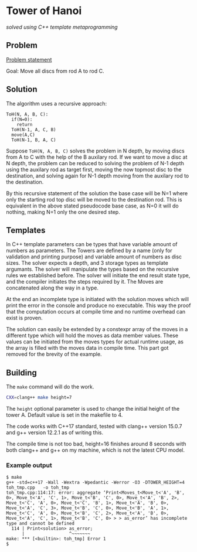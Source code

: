 # Tower of Hanoi
_solved using C++ template metaprogramming_

## Problem

[Problem statement](https://en.wikipedia.org/wiki/Tower_of_Hanoi "Tower of Hanoi on wikipedia")

Goal: Move all discs from rod A to rod C.

## Solution

The algorithm uses a recursive approach:
```
ToH(N, A, B, C):
  if(N=0):
    return
  ToH(N-1, A, C, B)
  move(A,C)
  ToH(N-1, B, A, C)
```

Suppose `ToH(N, A, B, C)` solves the problem in N depth, by moving discs from A to C with the help of the B auxilary rod. If we want to move a disc at N depth, the problem can be reduced to solving the problem of N-1 depth using the auxilary rod as target first, moving the now topmost disc to the destination, and solving again for N-1 depth moving from the auxilary rod to the destination.

By this recursive statement of the solution the base case will be N=1 where only the starting rod top disc will be moved to the destination rod. This is equivalent in the above stated pseudocode base case, as N=0 it will do nothing, making N=1 only the one desired step.

## Templates

In C++ template parameters can be types that have variable amount of numbers as parameters. The Towers are defined by a name (only for validation and printing purpose) and variable amount of numbers as disc sizes. The solver expects a depth, and 3 storage types as template argumants. The solver will manipulate the types based on the recursive rules we established before. The solver will initiate the end result state type, and the compiler initiates the steps required by it. The Moves are concatenated along the way in a type.

At the end an incomplete type is initiated with the solution moves which will print the error in the console and produce no executable. This way the proof that the computation occurs at compile time and no runtime overhead can exist is proven.

The solution can easily be extended by a constexpr array of the moves in a different type which will hold the moves as data member values. These values can be initiated from the moves types for actual runtime usage, as the array is filled with the moves data in compile time. This part got removed for the brevity of the example.

## Building

The `make` command will do the work.

```bash
CXX=clang++ make height=7
```

The `height` optional parameter is used to change the initial height of the tower A. Default value is set in the makefile to 4.

The code works with C++17 standard, tested with clang++ version 15.0.7 and g++ version 12.2.1 as of writing this.

The compile time is not too bad, height=16 finishes around 8 seconds with both clang++ and g++ on my machine, which is not the latest CPU model.

### Example output

```
$ make
g++ -std=c++17 -Wall -Wextra -Wpedantic -Werror -O3 -DTOWER_HEIGHT=4    toh_tmp.cpp   -o toh_tmp
toh_tmp.cpp:114:17: error: aggregate ‘Print<Moves_t<Move_t<'A', 'B', 0>, Move_t<'A', 'C', 1>, Move_t<'B', 'C', 0>, Move_t<'A', 'B', 2>, Move_t<'C', 'A', 0>, Move_t<'C', 'B', 1>, Move_t<'A', 'B', 0>, Move_t<'A', 'C', 3>, Move_t<'B', 'C', 0>, Move_t<'B', 'A', 1>, Move_t<'C', 'A', 0>, Move_t<'B', 'C', 2>, Move_t<'A', 'B', 0>, Move_t<'A', 'C', 1>, Move_t<'B', 'C', 0> > > as_error’ has incomplete type and cannot be defined
  114 | Print<solution> as_error;
      |                 ^~~~~~~~
make: *** [<builtin>: toh_tmp] Error 1
$
```


